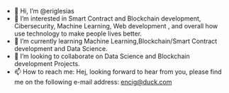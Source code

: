 - 👋 Hi, I’m @eriglesias
- 👀 I’m interested in Smart Contract and Blockchain development, Cibersecurity, Machine Learning,  Web development , and overall how use technology to make people lives better.
- 🌱 I’m currently learning Machine Learning,Blockchain/Smart Contract development and Data Science.
- 💞️ I’m looking to collaborate on Data Science and Blockchain development Projects. 
- 📫 How to reach me: Hej, looking forward to hear from you, please find me on the following e-mail address: encig@duck.com

<!---
eriglesias/eriglesias is a ✨ special ✨ repository because its `README.md` (this file) appears on your GitHub profile.
You can click the Preview link to take a look at your changes.
--->
